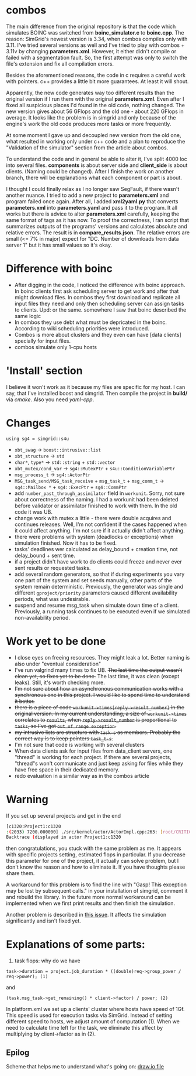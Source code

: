 # combos

The main difference from the original repository is that the code which simulates BOINC was switched from __boinc_simulator.c__ to __boinc.cpp__. The reason: SimGrid's newest version is 3.34, when combos compiles only with 3.11. I've tried several versions as well and I've tried to play with combos + 3.11v by changing __parameters.xml__. However, it either didn't compile or failed with a segmentation fault. So, the first attempt was only to switch the file's extension and fix all compilation errors.

Besides the aforementioned reasons, the code in c requires a careful work with pointers. c++ provides a little bit more guarantees. At least it will shout.

Apparently, the new code generates way too different results than the original version if I run them with the original __parameters.xml__. Even after I fixed all suspicious places I'd found in the old code, nothing changed. The new version gives about 56 GFlops and the old one - about 220 GFlops in average. It looks like the problem is in simgrid and only because of the engine's work the old code produces more tasks or more frequently.

At some moment I gave up and decoupled new version from the old one, what resulted in working only under c++ code and a plan to reproduce the "Validation of the simulator" section from the article about combos.

To understand the code and in general be able to alter it, I've split 4000 loc into several files. __components__ is about server side and __client_side__ is about clients. (Naming could be changed). After I finish the work on another branch, there will be explanations what each component or part is about.

I thought I could finally relax as I no longer saw SegFault, if there wasn't another nuance. I tried to add a new project to __parameters.xml__ and program failed once again. After all, I added __xml2yaml.py__ that converts __parameters.xml__ into __parameters.yaml__ and pass it to the program. It all works but there is advice to alter __parameters.xml__ carefully, keeping the same format of tags as it has now. To proof the correctness, I ran script that summarizes outputs of the programs' versions and calculates absolute and relative errors. The result is in __compare_results.json__. The relative errors are small (<= 7% in major) expect for "DC. Number of downloads from data server 1" but it has small values so it's okay. 

# Difference with boinc

- After digging in the code, I noticed the difference with boinc approach. In boinc clients first ask scheduling server to get work and after that might download files. In combos they first download and replicate all input files they need and only then scheduling server can assign tasks to clients. Upd: or the same. somewhere I saw that boinc described the same logic
- In combos they use debt what must be depricated in the boinc. According to wiki scheduling priorities were introduced.
- Combos is more about clusters and they even can have \[data clients\] specially for input files.
- combos simulate only 1-cpu hosts

# 'Install' section

I believe it won't work as it because my files are specific for my host. I can say, that I've installed boost and simgrid. Then compile the project in __build/__ via *cmake*. Also you need *yaml-cpp*.

# Changes

```using sg4 = simgrid::s4u```

- ```xbt_swag``` -> ```boost::intrusive::list```
- ```xbt_structure``` -> ```std```
- ```char*```, ```type*``` -> ```std::string``` + ```std::vector```
- ```xbt_mutex/cond_var``` -> ```sg4::MutexPtr``` + ```s4u::ConditionVariablePtr```
- ```msg_process_t``` -> ```sg4::ActorPtr```
- ```MSG_task_send/MSG_task_receive``` + ```msg_task_t``` + ```msg_comm_t``` -> ```sg4::Mailbox *``` + ```sg4::ExecPtr``` + ```sg4::CommPtr```
- add ```number_past_through_assimilator``` field in ```workunit```. Sorry, not sure about correctness of the naming. I had a workunit had been deleted before validator or assimilator finished to work with them. In the old code it was UB.
- change work with mutex a little - there were double acquires and continues releases. Well, I'm not confident if the cases happened when it could affect anything. I'm not sure if it actually didn't affect anything.
- there were problems with system (deadlocks or exceptions) when simulation finished. Now it has to be fixed.
- tasks' deadlines wer calculated as delay_bound + creation time, not delay_bound + sent time.
- if a project didn't have work to do clients could freeze and never ever sent results or requested tasks. 
- add several random generators, so that if during experiments you vary one part of the system and set seeds manually, other parts of the system remain deterministic. Previously, the generator was single and different ```gproject/priority``` parameters caused different availability periods, what was undesirable. 
- suspend and resume msg_task when simulate down time of a client. Previously, a running task continues to be executed even if we simulated non-availability period.


# Work yet to be done
- I close eyes on freeing resources. They might leak a lot. Better naming is also under "eventual consideration"
- I've run valgrind many times to fix UB. ~~The last time the output wasn't clean yet, so fixes yet to be done.~~ The last time, it was clean (except leaks). Still, it's worth checking more. 
- ~~I'm not sure about how an asynchronous communication works with a synchronous one in this project. I would like to spend time to understand it better.~~
- ~~there is a piece of code ```workunit->times[reply->result_number]``` in the original version. In my current understanding, a size of ```workunit->times``` correlates to ```results```, when ```reply->result_number``` is proportional to ```tasks```, so I've got ```out_of_range exception```.~~
- ~~my intrusive lists are structure with ```task-s``` as members. Probably the correct way is to keep pointers ```task_t-s```.~~
- I'm not sure that code is working with several clusters
- When data clients ask for input files from data_client servers, one "thread" is working for each project. If there are several projects, "thread"s won't communicate and just keep asking for files while they have free space in their dedicated memory.
- redo evaluation in a similar way as in the combos article

# Warning
If you set up several projects and get in the end
```bash
[c1320:Project1:c1320
:(2033) 7200.000000] ./src/kernel/actor/ActorImpl.cpp:263: [root/CRITICAL] Gasp! This exception may be lost by subsequent calls.
Backtrace (displayed in actor Project1:c1320
```
then congratulations, you stuck with the same problem as me. It appears with specific projects setting,
estimated flops in particular. If you decrease this parameter for one of the project, it actually can solve
problem, but I don't know the reason and how to eliminate it. If you have thoughts please share them.

A workaround for this problem is to find the line with "Gasp! This exception may be lost by subsequent calls." in your installation of simgrid, comment it and rebuild the library. In the future more normal workaround can be implemented when we first print results and then finish the simulation.

Another problem is described in [this issue](https://github.com/simgrid/simgrid/issues/394). It affects the simulation significantly and isn't fixed yet.

# Explanations of some parts:
1. task flops:
why do we have 

```task->duration = project.job_duration * ((double)req->group_power / req->power); (1)```

and

```(task.msg_task->get_remaining() * client->factor) / power; (2)```

In platform.xml we set up a clients' cluster where hosts have speed of 1Gf. This speed is used for execution tasks 
via SimGrid. Instead of setting different speed to hosts, we adjust amount of computation (1). When we need to calculate
time left for the task, we eliminate this affect by multiplying by client->factor as in (2).

## Epilog
Scheme that helps me to understand what's going on:
[draw.io file](https://drive.google.com/file/d/1AiNDxQ6wiof9eOykej56L1AG8mgznK_Z/view?usp=sharing)
